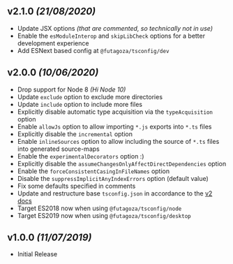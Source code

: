 ## v2.1.0 _(21/08/2020)_

* Update JSX options _(that are commented, so technically not in use)_
* Enable the `esModuleInterop` and `skipLibCheck` options for a better development experience
* Add ESNext based config at `@futagoza/tsconfig/dev`

## v2.0.0 _(10/06/2020)_

* Drop support for Node 8 _(Hi Node 10)_
* Update `exclude` option to exclude more directories
* Update `include` option to include more files
* Explicitly disable automatic type acquisition via the `typeAcquisition` option
* Enable `allowJs` option to allow importing `*.js` exports into `*.ts` files
* Explicitly disable the `incremental` option
* Enable `inlineSources` option to allow including the source of `*.ts` files into generated source-maps
* Enable the `experimentalDecorators` option :)
* Explicitly disable the `assumeChangesOnlyAffectDirectDependencies` option
* Enable the `forceConsistentCasingInFileNames` option
* Disable the `suppressImplicitAnyIndexErrors` option (default value)
* Fix some defaults specified in comments
* Update and restructure base `tsconfig.json` in accordance to the [v2 docs](https://www.typescriptlang.org/v2/en/tsconfig)
* Target ES2018 now when using `@futagoza/tsconfig/node`
* Target ES2019 now when using `@futagoza/tsconfig/desktop`

## v1.0.0 _(11/07/2019)_

* Initial Release
